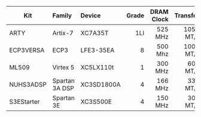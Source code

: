 | Kit        | Family         | Device     | Grade | DRAM Clock | Transfer  |
| ---------- | :------------- | :--------- | ----: | ---------: | --------: |
| ARTY       | Artix-7        | XC7A35T    | 1LI   |    525 MHz | 1050 MT/s |
| ECP3VERSA  | ECP3           | LFE3-35EA  | 8     |    500 Mhz | 1000 MT/s |
| ML509      | Virtex 5       | XC5LX110t  | 1     |    300 MHz |  600 MT/s |
| NUHS3ADSP  | Spartan 3A DSP | XC3SD1800A | 4     |    166 MHz |  333 MT/s |
| S3EStarter | Spartan 3E     | XC3S500E   | 4     |    150 MHz |  300 MT/s |
